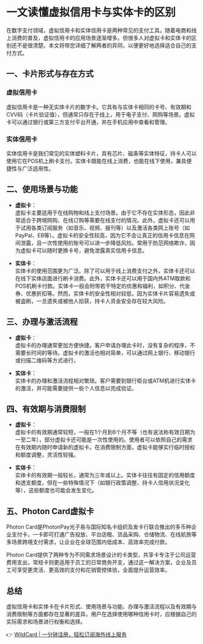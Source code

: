 # 一文读懂虚拟信用卡与实体卡的区别

在数字支付领域，虚拟信用卡和实体信用卡是两种常见的支付工具。随着电商和线上消费的普及，虚拟信用卡的应用场景逐渐增多。但很多人对虚拟卡和实体卡的区别还不是很清楚。本文将带您详细了解两者的异同，以便更好地选择适合自己的支付方式。

## 一、卡片形式与存在方式

### 虚拟信用卡

虚拟信用卡是一种无实体卡片的数字卡。它具有与实体卡相同的卡号、有效期和CVV码（卡片验证值），但通常只存在于线上，用于电子支付、网购等场景。虚拟卡可以通过银行或第三方支付平台开通，并在手机应用中查看和管理。

### 实体信用卡

实体信用卡是我们常见的实体塑料卡片，具有芯片、磁条等实体特征，持卡人可以使用它在POS机上刷卡支付。实体卡既能在线上消费，也能在线下使用，兼具便捷性与广泛适用性。

## 二、使用场景与功能

- **虚拟卡**：  
  虚拟卡主要适用于在线购物和线上支付场景。由于它不存在实体形态，因此非常适合于跨境网购、在线订购等需要在线支付的情况。此外，虚拟卡还可以用于试用各类订阅服务（如音乐、视频、报刊等）以及激活各类网上账号（如PayPal、EB等）。虚拟卡的安全性较高，因为它不会让真正的信用卡信息在网间泄露，且一次性使用的账号可以进一步降低风险。常用于防范网络欺诈，因为虚拟卡可以随时更换卡号，避免泄露真实信用卡信息。

- **实体卡**：  
  实体卡的使用范围更为广泛。除了可以用于线上消费支付之外，实体卡还可以在线下实体店面进行刷卡消费。此外，实体卡还可以用于国内外ATM取款和POS机刷卡付款。实体卡一般会附带若干特定的优惠和福利，如积分、代金券、优惠折扣等。然而，实体卡的安全性相对较低，因为实体卡片容易遗失或被盗刷，一旦遗失或被他人拾获，持卡人资金安全存在较大风险。

## 三、办理与激活流程

- **虚拟卡**：  
  虚拟卡的办理通常更加方便快捷。客户申请办理此卡时，没有复杂的程序，不需要长时间的等待。虚拟卡的激活也相对简单，可以通过网上银行、移动银行或扫描二维码等方式进行。

- **实体卡**：  
  实体卡的办理和激活流程相对繁琐。客户需要到银行柜台或ATM机进行实体卡的激活，并可能需要提供一些个人信息以完成验证。

## 四、有效期与消费限制

- **虚拟卡**：  
  虚拟卡的有效期通常较短，一般在1个月到6个月不等（也有说法称有效日期为一至二年），部分虚拟卡还可能是一次性使用的。使用者可以依照自己的需求在有效期内随时申请新的虚拟卡。在消费限制方面，虚拟卡能够实行临时授权和额度调整，灵活性较强。

- **实体卡**：  
  实体卡的有效期一般较长，通常为三年或以上。实体卡往往有固定的信用额度和透支额度，但在一些特殊情况下（如银行政策调整、持卡人信用状况变化等），这些额度也可能会发生变化。

## 五、Photon Card虚拟卡

Photon Card是PhotonPay光子易与国际知名卡组织及发卡行联合推出的多币种企业支付卡，一卡即可打通广告投放、平台店租、货品采购、仓储物流、在线航旅等多场景跨境支付需求，让企业在全球范围内低成本、高效率完成付款。

Photon Card提供了两种专为不同需求场景设计的卡类型，共享卡专注于公司运营费用支出，常规卡则更适用于员工的日常商务开支，通过这一解决方案，企业及员工可享受更灵活、更高效的支付和花销管控体验，全面提升运营效率。

## 总结

虚拟信用卡和实体卡在卡片形式、使用场景与功能、办理与激活流程以及有效期与消费限制等方面都存在显著的差异。用户在选择使用哪种信用卡时，应根据自己的实际需求和场景进行权衡和选择。

👉 [WildCard | 一分钟注册，轻松订阅海外线上服务](https://bbtdd.com/WildCard)